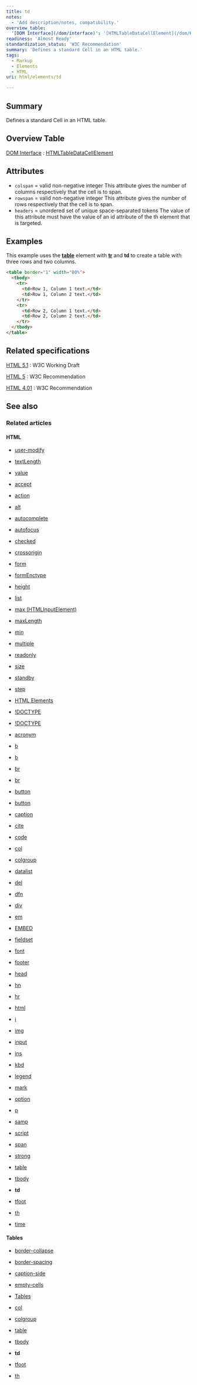 ```yaml
---
title: td
notes:
  - 'Add description/notes, compatibility.'
overview_table:
  '[DOM Interface](/dom/interface)': '[HTMLTableDataCellElement](/dom/HTMLTableDataCellElement)'
readiness: 'Almost Ready'
standardization_status: 'W3C Recommendation'
summary: 'Defines a standard Cell in an HTML table.'
tags:
  - Markup
  - Elements
  - HTML
uri: html/elements/td

---
```

## Summary

Defines a standard Cell in an HTML table.

## Overview Table

[DOM Interface](/dom/interface)
:   [HTMLTableDataCellElement](/dom/HTMLTableDataCellElement)

## Attributes

-   `colspan` = valid non-negative integer
    This attribute gives the number of columns respectively that the cell is to span.
-   `rowspan` = valid non-negative integer
    This attribute gives the number of rows respectively that the cell is to span.
-   `headers` = unordered set of unique space-separated tokens
    The value of this attribute must have the value of an id attribute of the th element that is targeted.

## Examples

This example uses the [**table**](/html/elements/table) element with [**tr**](/html/elements/tr) and ****td**** to create a table with three rows and two columns.

``` html
<table border="1" width="80%">
  <tbody>
    <tr>
      <td>Row 1, Column 1 text.</td>
      <td>Row 1, Column 2 text.</td>
    </tr>
    <tr>
      <td>Row 2, Column 1 text.</td>
      <td>Row 2, Column 2 text.</td>
    </tr>
  </tbody>
</table>
```

## Related specifications

[HTML 5.1](http://www.w3.org/TR/html51/tabular-data.html#the-td-element)
:   W3C Working Draft

[HTML 5](http://www.w3.org/TR/html5/tabular-data.html#the-td-element)
:   W3C Recommendation

[HTML 4.01](http://www.w3.org/TR/html401/struct/tables.html#edef-TD)
:   W3C Recommendation

## See also

### Related articles

#### HTML

-   [user-modify](/css/properties/user-modify)

-   [textLength](/dom/HTMLTextAreaElement/textLength)

-   [value](/dom/HTMLTextAreaElement/value)

-   [accept](/html/attributes/accept)

-   [action](/html/attributes/action)

-   [alt](/html/attributes/alt)

-   [autocomplete](/html/attributes/autocomplete)

-   [autofocus](/html/attributes/autofocus)

-   [checked](/html/attributes/checked)

-   [crossorigin](/html/attributes/crossorigin)

-   [form](/html/attributes/form)

-   [formEnctype](/html/attributes/formEnctype)

-   [height](/html/attributes/height)

-   [list](/html/attributes/list)

-   [max (HTMLInputElement)](/html/attributes/max_(HTMLInputElement))

-   [maxLength](/html/attributes/maxLength)

-   [min](/html/attributes/min)

-   [multiple](/html/attributes/multiple)

-   [readonly](/html/attributes/readonly)

-   [size](/html/attributes/size)

-   [standby](/html/attributes/standby)

-   [step](/html/attributes/step)

-   [HTML Elements](/html/elements)

-   [!DOCTYPE](/html/elements/!DOCTYPE)

-   [!DOCTYPE](/html/elements/!DOCTYPE/ja)

-   [acronym](/html/elements/acronym)

-   [b](/html/elements/b)

-   [b](/html/elements/b/ja)

-   [br](/html/elements/br)

-   [br](/html/elements/br/ja)

-   [button](/html/elements/button)

-   [button](/html/elements/button/ja)

-   [caption](/html/elements/caption)

-   [cite](/html/elements/cite)

-   [code](/html/elements/code)

-   [col](/html/elements/col)

-   [colgroup](/html/elements/colgroup)

-   [datalist](/html/elements/datalist)

-   [del](/html/elements/del)

-   [dfn](/html/elements/dfn)

-   [div](/html/elements/div)

-   [em](/html/elements/em)

-   [EMBED](/html/elements/embed)

-   [fieldset](/html/elements/fieldset)

-   [font](/html/elements/font)

-   [footer](/html/elements/footer)

-   [head](/html/elements/head)

-   [hn](/html/elements/hn)

-   [hr](/html/elements/hr)

-   [html](/html/elements/html)

-   [i](/html/elements/i)

-   [img](/html/elements/img)

-   [input](/html/elements/input)

-   [ins](/html/elements/ins)

-   [kbd](/html/elements/kbd)

-   [legend](/html/elements/legend)

-   [mark](/html/elements/mark)

-   [option](/html/elements/option)

-   [p](/html/elements/p)

-   [samp](/html/elements/samp)

-   [script](/html/elements/script)

-   [span](/html/elements/span)

-   [strong](/html/elements/strong)

-   [table](/html/elements/table)

-   [tbody](/html/elements/tbody)

-   **td**

-   [tfoot](/html/elements/tfoot)

-   [th](/html/elements/th)

-   [time](/html/elements/time)

#### Tables

-   [border-collapse](/css/properties/border-collapse)

-   [border-spacing](/css/properties/border-spacing)

-   [caption-side](/css/properties/caption-side)

-   [empty-cells](/css/properties/empty-cells)

-   [Tables](/css/tables)

-   [col](/html/elements/col)

-   [colgroup](/html/elements/colgroup)

-   [table](/html/elements/table)

-   [tbody](/html/elements/tbody)

-   **td**

-   [tfoot](/html/elements/tfoot)

-   [th](/html/elements/th)
